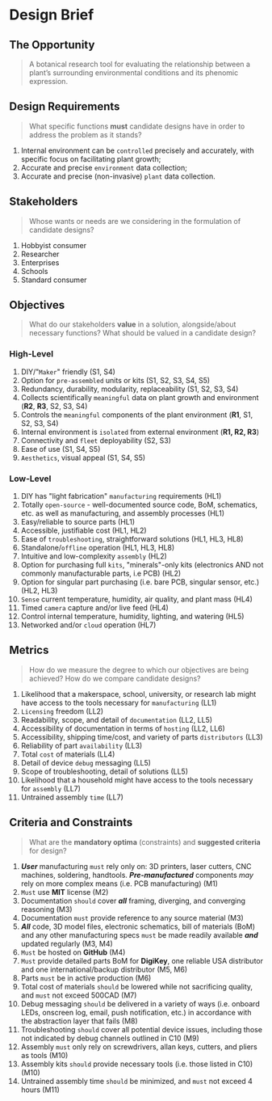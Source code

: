 # Design Brief

## The Opportunity

> A botanical research tool for evaluating the relationship between a plant’s surrounding environmental conditions and its phenomic expression.

## Design Requirements

> What specific functions **must** candidate designs have in order to address the problem as it stands?

1. Internal environment can be `controlled` precisely and accurately, with specific focus on facilitating plant growth;
2. Accurate and precise `environment` data collection;
3. Accurate and precise (non-invasive) `plant` data collection.

## Stakeholders

> Whose wants or needs are we considering in the formulation of candidate designs?

1. Hobbyist consumer
2. Researcher
3. Enterprises
4. Schools
5. Standard consumer

## Objectives

> What do our stakeholders **value** in a solution, alongside/about necessary functions? What should be valued in a candidate design?

### High-Level

1. DIY/"`Maker`" friendly (S1, S4)
2. Option for `pre-assembled` units or kits (S1, S2, S3, S4, S5)
3. Redundancy, durability, modularity, replaceability (S1, S2, S3, S4)
4. Collects scientifically `meaningful` data on plant growth and environment (**R2**, **R3**, S2, S3, S4)
5. Controls the `meaningful` components of the plant environment (**R1**, S1, S2, S3, S4)
6. Internal environment is `isolated` from external environment (**R1, R2, R3**)
7. Connectivity and `fleet` deployability (S2, S3)
8. Ease of use (S1, S4, S5)
9. `Aesthetics`, visual appeal (S1, S4, S5)

### Low-Level

1. DIY has "light fabrication" `manufacturing` requirements (HL1)
2. Totally `open-source` - well-documented source code, BoM, schematics, etc. as well as manufacturing, and assembly processes (HL1)
3. Easy/reliable to source parts (HL1)
4. Accessible, justifiable cost (HL1, HL2)
5. Ease of `troubleshooting`, straightforward solutions (HL1, HL3, HL8)
6. Standalone/`offline` operation (HL1, HL3, HL8)
7. Intuitive and low-complexity `assembly` (HL2)
8. Option for purchasing full `kits`, "minerals"-only kits (electronics AND not commonly manufacturable parts, i.e PCB) (HL2)
9. Option for singular part purchasing (i.e. bare PCB, singular sensor, etc.) (HL2, HL3)
10. `Sense` current temperature, humidity, air quality, and plant mass (HL4)
11. Timed `camera` capture and/or live feed (HL4)
12. Control internal temperature, humidity, lighting, and watering (HL5)
13. Networked and/or `cloud` operation (HL7)

## Metrics

> How do we measure the degree to which our objectives are being achieved? How do we compare candidate designs?

1. Likelihood that a makerspace, school, university, or research lab might have access to the tools necessary for `manufacturing` (LL1)
2. `Licensing` freedom (LL2)
3. Readability, scope, and detail of `documentation` (LL2, LL5)
4. Accessibility of documentation in terms of `hosting` (LL2, LL6)
5. Accessibility, shipping time/cost, and variety of parts `distributors` (LL3)
6. Reliability of part `availability` (LL3)
7. Total `cost` of materials (LL4)
8. Detail of device `debug` messaging (LL5)
9. Scope of troubleshooting, detail of solutions (LL5)
10. Likelihood that a household might have access to the tools necessary for `assembly` (LL7)
11. Untrained assembly `time` (LL7)

## Criteria and Constraints

> What are the **mandatory optima** (constraints) and **suggested criteria** for design?

1. ***User*** manufacturing `must` rely only on: 3D printers, laser cutters, CNC machines, soldering, handtools. ***Pre-manufactured*** components *may* rely on more complex means (i.e. PCB manufacturing) (M1)
2. `Must` use **MIT** license (M2)
3. Documentation `should` cover ***all*** framing, diverging, and converging reasoning (M3)
4. Documentation `must` provide reference to any source material (M3)
5. ***All*** code, 3D model files, electronic schematics, bill of materials (BoM) and any other manufacturing specs `must` be made readily available ***and*** updated regularly (M3, M4)
6. `Must` be hosted on **GitHub** (M4)
7. `Must` provide detailed parts BoM for **DigiKey**, one reliable USA distributor and one international/backup distributor (M5, M6)
8. Parts `must` be in active production (M6)
9. Total cost of materials `should` be lowered while not sacrificing quality, and `must` not exceed 500CAD (M7)
10. Debug messaging `should` be delivered in a variety of ways (i.e. onboard LEDs, onscreen log, email, push notification, etc.) in accordance with the abstraction layer that fails (M8)
11. Troubleshooting `should` cover all potential device issues, including those not indicated by debug channels outlined in C10 (M9)
12. Assembly `must` only rely on screwdrivers, allan keys, cutters, and pliers as tools (M10)
13. Assembly kits `should` provide necessary tools (i.e. those listed in C10) (M10)
14. Untrained assembly time `should` be minimized, and `must` not exceed 4 hours (M11)

<!-- TODO: more device operation-specific metrics? -->